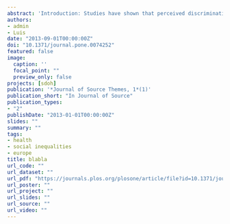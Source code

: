 ```yaml
---
abstract: 'Introduction: Studies have shown that perceived discrimination has an impact on our physical and mental health. A relevant part of literature has highlighted the influence of discrimination based on race or ethnicity on mental and physical health outcomes. However, the influence of other types of discrimination on health has been understudied. This study is aimed to explore how different types of discrimination are related to our subjective state of health, and so to compare the intensity of these relationships in the European context. Methods: We have performed a multilevel ordered analysis on the fifth wave of the European Social Survey (ESS 2010). This dataset has 52,458 units at individual level that are grouped in 26 European countries. In this study, the dependent variable is self-rated health (SRH) that is analyzed in relationship to ten explanatory variables of perceived discrimination: color or race, nationality, religion, language, ethnic group, age, gender, sexuality, disability and others. Results: The model identifies statistically significant differences in the effect that diverse types of perceived discrimination can generate on the self-rated health of Europeans. Specifically, this study identifies three well-defined types of perceived discrimination that can be related to poor health outcomes: (1) age discrimination; (2) disability discrimination; and (3) sexuality discrimination. In this sense, the effect on self-rated health of perceived discrimination related to aging and disabilities seems to be more relevant than other types of discrimination in the European context with a longer tradition in literature (e.g. ethnic and/or race-based). Conclusion: The present study shows that the relationship between perceived discrimination and health inequities in Europe are not random, but systematically distributed depending on factors such as age, sexuality and disabilities. Therefore the future orientation of EU social policies should aim to reduce the impact of these social determinants on health equity.'
authors:
- admin
- Luis 
date: "2013-09-01T00:00:00Z"
doi: "10.1371/journal.pone.0074252"
featured: false
image:
  caption: ''
  focal_point: ""
  preview_only: false
projects: [sdoh]
publication: '*Journal of Source Themes, 1*(1)'
publication_short: "In Journal of Source"
publication_types:
- "2"
publishDate: "2013-01-01T00:00:00Z"
slides: ""
summary: ""
tags:
- health
- social inequalities
- europe
title: blabla
url_code: ""
url_dataset: ""
url_pdf: "https://journals.plos.org/plosone/article/file?id=10.1371/journal.pone.0074252&type=printable"
url_poster: ""
url_project: ""
url_slides: ""
url_source: ""
url_video: ""
---
```


